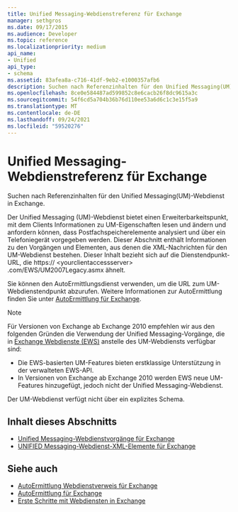 ```yaml
---
title: Unified Messaging-Webdienstreferenz für Exchange
manager: sethgros
ms.date: 09/17/2015
ms.audience: Developer
ms.topic: reference
ms.localizationpriority: medium
api_name:
- Unified
api_type:
- schema
ms.assetid: 83afea8a-c716-41df-9eb2-e1000357afb6
description: Suchen nach Referenzinhalten für den Unified Messaging(UM)-Webdienst in Exchange.
ms.openlocfilehash: 8ce0e584487ad599852c8e6cacb26f8dc9615a3c
ms.sourcegitcommit: 54f6cd5a704b36b76d110ee53a6d6c1c3e15f5a9
ms.translationtype: MT
ms.contentlocale: de-DE
ms.lasthandoff: 09/24/2021
ms.locfileid: "59520276"
---
```

# <a name="unified-messaging-web-service-reference-for-exchange"></a>Unified Messaging-Webdienstreferenz für Exchange

Suchen nach Referenzinhalten für den Unified Messaging(UM)-Webdienst in Exchange.
  
Der Unified Messaging (UM)-Webdienst bietet einen Erweiterbarkeitspunkt, mit dem Clients Informationen zu UM-Eigenschaften lesen und ändern und anfordern können, dass Postfachspeicherelemente analysiert und über ein Telefoniegerät vorgegeben werden. Dieser Abschnitt enthält Informationen zu den Vorgängen und Elementen, aus denen die XML-Nachrichten für den UM-Webdienst bestehen. Dieser Inhalt bezieht sich auf die Dienstendpunkt-URL, die https:// \<yourclientaccessserver\> .com/EWS/UM2007Legacy.asmx ähnelt. 
  
Sie können den AutoErmittlungsdienst verwenden, um die URL zum UM-Webdienstendpunkt abzurufen. Weitere Informationen zur AutoErmittlung finden Sie unter [AutoErmittlung für Exchange](../exchange-web-services/autodiscover-for-exchange.md).
  
> [!NOTE]
>  Für Versionen von Exchange ab Exchange 2010 empfehlen wir aus den folgenden Gründen die Verwendung der Unified Messaging-Vorgänge, die in [Exchange Webdienste (EWS)](https://msdn.microsoft.com/library/60285497-0c4e-4e51-84e1-34dd6d89a5d8%28Office.15%29.aspx) anstelle des UM-Webdiensts verfügbar sind: 
> - Die EWS-basierten UM-Features bieten erstklassige Unterstützung in der verwalteten EWS-API. 
> - In Versionen von Exchange ab Exchange 2010 werden EWS neue UM-Features hinzugefügt, jedoch nicht der Unified Messaging-Webdienst. 
  
Der UM-Webdienst verfügt nicht über ein explizites Schema.
  
## <a name="in-this-section"></a>Inhalt dieses Abschnitts
<a name="bk_InThisSection"> </a>

- [Unified Messaging-Webdienstvorgänge für Exchange](unified-messaging-web-service-operations-for-exchange.md)   
- [UNIFIED Messaging-Webdienst-XML-Elemente für Exchange](unified-messaging-web-service-xml-elements-for-exchange.md)
    
## <a name="see-also"></a>Siehe auch

- [AutoErmittlung Webdienstverweis für Exchange](autodiscover-web-service-reference-for-exchange.md)
- [AutoErmittlung für Exchange](../exchange-web-services/autodiscover-for-exchange.md)
- [Erste Schritte mit Webdiensten in Exchange](../exchange-web-services/start-using-web-services-in-exchange.md)
    

